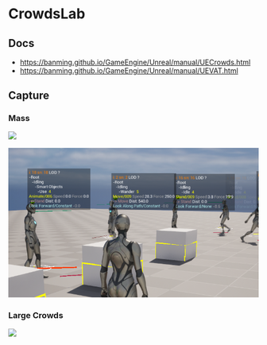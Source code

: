 # CrowdsLab


## Docs

- https://banming.github.io/GameEngine/Unreal/manual/UECrowds.html
- https://banming.github.io/GameEngine/Unreal/manual/UEVAT.html

## Capture

### Mass 
![](./.github/mass.gif)

![](./.github/smartobject.png)

### Large Crowds

![](./.github/largecrowds.gif)